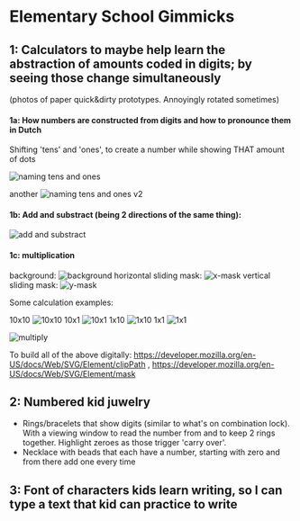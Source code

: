 # Elementary School Gimmicks

## 1: Calculators to maybe help learn the abstraction of amounts coded in digits; by seeing those change simultaneously

(photos of paper quick&dirty prototypes. Annoyingly rotated sometimes)


#### 1a: How numbers are constructed from digits and how to pronounce them in Dutch

Shifting 'tens' and 'ones', to create a number while showing THAT amount of dots

![naming tens and ones](https://raw.githubusercontent.com/steltenpower/ElementarySchoolGimmicks/master/IMG_20200422_031234236.jpg)

another
![naming tens and ones v2](https://raw.githubusercontent.com/steltenpower/ElementarySchoolGimmicks/master/IMG_20200422_031335156.jpg)


#### 1b: Add and substract (being 2 directions of the same thing):
![add and substract](https://raw.githubusercontent.com/steltenpower/ElementarySchoolGimmicks/master/IMG_20200422_030946666.jpg)

#### 1c: multiplication
background:
![background](https://raw.githubusercontent.com/steltenpower/ElementarySchoolGimmicks/master/IMG_20200501_161337114.jpg)
horizontal sliding mask:
![x-mask](https://raw.githubusercontent.com/steltenpower/ElementarySchoolGimmicks/master/IMG_20200501_161355567_HDR.jpg)
vertical sliding mask:
![y-mask](https://raw.githubusercontent.com/steltenpower/ElementarySchoolGimmicks/master/IMG_20200501_161417920_HDR.jpg)

Some calculation examples:

10x10
![10x10](https://raw.githubusercontent.com/steltenpower/ElementarySchoolGimmicks/master/IMG_20200501_154725745.jpg)
10x1
![10x1](https://raw.githubusercontent.com/steltenpower/ElementarySchoolGimmicks/master/IMG_20200501_160157134.jpg)
1x10
![1x10](https://github.com/steltenpower/ElementarySchoolGimmicks/blob/master/IMG_20200501_160157134.jpg)
1x1
![1x1](https://raw.githubusercontent.com/steltenpower/ElementarySchoolGimmicks/master/IMG_20200501_160900038.jpg)


![multiply](https://raw.githubusercontent.com/steltenpower/ElementarySchoolGimmicks/master/IMG_20200422_031056531.jpg)



To build all of the above digitally:
https://developer.mozilla.org/en-US/docs/Web/SVG/Element/clipPath , https://developer.mozilla.org/en-US/docs/Web/SVG/Element/mask

## 2: Numbered kid juwelry
- Rings/bracelets that show digits (similar to what's on combination lock). With a viewing window to read the number from and to keep 2 rings together. Highlight zeroes as those trigger 'carry over'.
- Necklace with beads that each have a number, starting with zero and from there add one every time


## 3: Font of characters kids learn writing, so I can type a text that kid can practice to write

